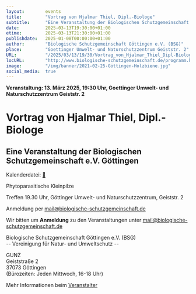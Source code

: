 ```yaml
---
layout:        events
title:         "Vortrag von Hjalmar Thiel, Dipl.-Biologe"
subtitle:      "Eine Veranstaltung der Biologischen Schutzgemeinschaft e.V. Göttingen"
date:          2025-03-13T19:30:00+01:00
etime:         2025-03-13T21:30:00+01:00
publishdate:   2025-01-08T00:00:00+01:00
author:        "Biologische Schutzgemeinschaft Göttingen e.V. (BSG)"
place:         "Goettinger Umwelt- und Naturschutzzentrum Geiststr. 2"
URL:           "/2025/03/13/19/30/Vortrag_von_Hjalmar_Thiel_Dipl-Biologe"
locURL:        "http://www.biologische-schutzgemeinschaft.de/programm.html"
image:         "/img/banner/2021-02-25-Göttingen-Holzbiene.jpg"
social_media:  true
---
```


**Veranstaltung: 13. März 2025, 19:30 Uhr, Goettinger Umwelt- und Naturschutzzentrum Geiststr. 2**

Vortrag von Hjalmar Thiel, Dipl.-Biologe
===========

Eine Veranstaltung der Biologischen Schutzgemeinschaft e.V. Göttingen
-----------


Kalenderdatei: [📆](/ics/2025-03-13_19-30_vortrag_von_hjalmar_thiel_dipl-biologe.ics)

Phytoparasitische Kleinpilze

Treffen 19.30 Uhr, Göttinger Umwelt- und Naturschutzzentrum, Geiststr. 2

Anmeldung per mail@biologische-schutzgemeinschaft.de


Wir bitten um **Anmeldung** zu den Veranstaltungen unter mail@biologische-schutzgemeinschaft.de

Biologische Schutzgemeinschaft Göttingen e.V. (BSG)  
-- Vereinigung für Natur- und Umweltschutz --  

GUNZ  
Geiststraße 2  
37073 Göttingen  
(Bürozeiten: Jeden Mittwoch, 16-18 Uhr)


Mehr Informationen beim [Veranstalter](http://www.biologische-schutzgemeinschaft.de/programm.html)
